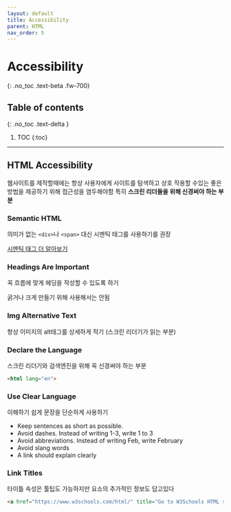 ```yaml
---
layout: default
title: Accessibility
parent: HTML
nav_order: 5
---
```


# Accessibility
{: .no_toc .text-beta .fw-700}

## Table of contents
{: .no_toc .text-delta }

1. TOC
{:toc}

---

## HTML Accessibility

웹사이트를 제작할때에는 항상 사용자에게 사이트를 탐색하고 상호 작용할 수있는 좋은 방법을 제공하기 위해 접근성을 염두해야함 특히 **스크린 리더들을 위해 신경써야 하는 부분**

### Semantic HTML

의미가 없는 `<div>`나 `<span>` 대신 시멘틱 태그를 사용하기를 권장

[시멘틱 태그 더 알아보기](https://gekdev.github.io/docs/html/elements/6.semantic/)

### Headings Are Important

꼭 흐름에 맞게 헤딩을 작성할 수 있도록 하기

굵거나 크게 만들기 위해 사용해서는 안됨

### Img Alternative Text

항상 이미지의 alt태그를 상세하게 적기 (스크린 리더기가 읽는 부분)

### Declare the Language

스크린 리더기와 검색엔진을 위해 꼭 신경써야 하는 부분

```html
<html lang="en">
```

### Use Clear Language

이해하기 쉽게 문장을 단순하게 사용하기

* Keep sentences as short as possible.
* Avoid dashes. Instead of writing 1-3, write 1 to 3
* Avoid abbreviations. Instead of writing Feb, write February
* Avoid slang words
* A link should explain clearly

### Link Titles

타이틀 속성은 툴팁도 가능하지만 요소의 추가적인 정보도 담고있다

```html
<a href="https://www.w3schools.com/html/" title="Go to W3Schools HTML section">Visit our HTML Tutorial</a>
```